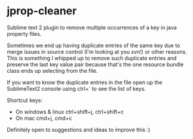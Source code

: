 jprop-cleaner
=============

Sublime text 2 plugin to remove multiple occurrences of a key in java property files.

Sometimes we end up having duplicate entries of the same key due to merge issues in source control (I'm looking at you svn!) or other reasons. This is something I whipped up to remove such duplicate entries and preserve the last key value pair because that's the one resource bundle class ends up selecting from the file. 


If you want to know the duplicate entries in the file open up the SublimeText2 console using ctrl+` to see the list of keys.

Shortcut keys:
* On windows & linux ctrl+shift+j, ctrl+shift+c
* On mac cmd+j, cmd+c

Definitely open to suggestions and ideas to improve this :)